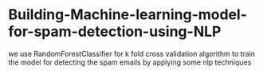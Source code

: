 # Building-Machine-learning-model-for-spam-detection-using-NLP
we use RandomForestClassifier for k fold cross validation algorithm to train the model for detecting the spam emails by applying some nlp techniques 
